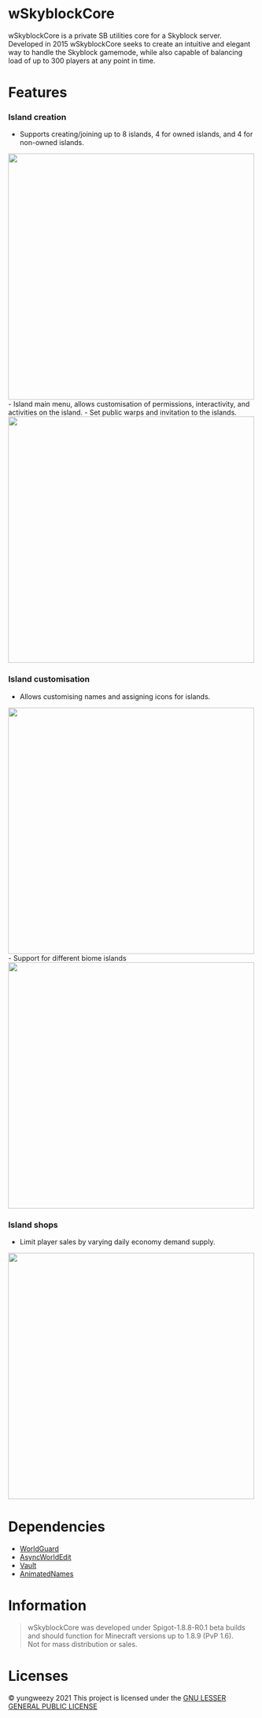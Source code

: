 # wSkyblockCore
wSkyblockCore is a private SB utilities core for a Skyblock server.
Developed in 2015 wSkyblockCore seeks to create an intuitive and elegant way to handle the Skyblock gamemode, while also capable of balancing load of up to 300 players at any point in time.

# Features
### Island creation
- Supports creating/joining up to 8 islands, 4 for owned islands, and 4 for non-owned islands.  
<img src="https://github.com/yungweezy/wSkyblockCore/blob/main/assets/ismenu.png?raw=true" width="500">  
- Island main menu, allows customisation of permissions, interactivity, and activities on the island.  
- Set public warps and invitation to the islands.  
<img src="https://github.com/yungweezy/wSkyblockCore/blob/main/assets/islandmenus.png?raw=true" width="500">  

### Island customisation
- Allows customising names and assigning icons for islands.  
<img src="https://github.com/yungweezy/wSkyblockCore/blob/main/assets/islandname.png?raw=true" width="500">  
- Support for different biome islands  
<img src="https://github.com/yungweezy/wSkyblockCore/blob/main/assets/istype.png?raw=true" width="500">  

### Island shops
- Limit player sales by varying daily economy demand supply.  
<img src="https://github.com/yungweezy/wSkyblockCore/blob/main/assets/shop.png?raw=true" width="500">

# Dependencies
- [WorldGuard](https://dev.bukkit.org/projects/worldguard)
- [AsyncWorldEdit](https://www.spigotmc.org/resources/asyncworldedit.327/)
- [Vault](https://www.spigotmc.org/resources/vault.34315/)
- [AnimatedNames](https://www.spigotmc.org/resources/animatednames.2175/)

# Information
> wSkyblockCore was developed under Spigot-1.8.8-R0.1 beta builds and should function for Minecraft versions up to 1.8.9 (PvP 1.6).  
> Not for mass distribution or sales.

# Licenses
&copy; yungweezy 2021
This project is licensed under the [GNU LESSER GENERAL PUBLIC LICENSE](LICENSE)
